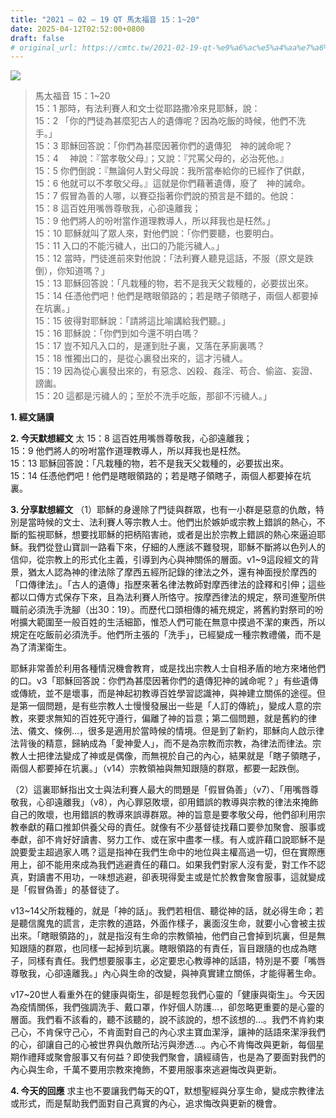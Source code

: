```yaml
---
title: "2021 – 02 – 19 QT 馬太福音 15：1~20"
date: 2025-04-12T02:52:00+0800
draft: false
# original_url: https://cmtc.tw/2021-02-19-qt-%e9%a6%ac%e5%a4%aa%e7%a6%8f%e9%9f%b3-15%ef%bc%9a120
---
```


![](/images/qt.jpg)
> 馬太福音 15：1\~20  
> 15：1 那時，有法利賽人和文士從耶路撒冷來見耶穌，說：  
> 15：2 「你的門徒為甚麼犯古人的遺傳呢？因為吃飯的時候，他們不洗手。」  
> 15：3 耶穌回答說：「你們為甚麼因著你們的遺傳犯　神的誡命呢？  
> 15：4 　神說：『當孝敬父母』；又說：『咒罵父母的，必治死他。』  
> 15：5 你們倒說：『無論何人對父母說：我所當奉給你的已經作了供獻，  
> 15：6 他就可以不孝敬父母。』這就是你們藉著遺傳，廢了　神的誡命。  
> 15：7 假冒為善的人哪，以賽亞指著你們說的預言是不錯的。他說：  
> 15：8 這百姓用嘴唇尊敬我，心卻遠離我；  
> 15：9 他們將人的吩咐當作道理教導人，所以拜我也是枉然。」  
> 15：10 耶穌就叫了眾人來，對他們說：「你們要聽，也要明白。  
> 15：11 入口的不能污穢人，出口的乃能污穢人。」  
> 15：12 當時，門徒進前來對他說：「法利賽人聽見這話，不服（原文是跌倒），你知道嗎？」  
> 15：13 耶穌回答說：「凡栽種的物，若不是我天父栽種的，必要拔出來。  
> 15：14 任憑他們吧！他們是瞎眼領路的；若是瞎子領瞎子，兩個人都要掉在坑裏。」  
> 15：15 彼得對耶穌說：「請將這比喻講給我們聽。」  
> 15：16 耶穌說：「你們到如今還不明白嗎？  
> 15：17 豈不知凡入口的，是運到肚子裏，又落在茅廁裏嗎？  
> 15：18 惟獨出口的，是從心裏發出來的，這才污穢人。  
> 15：19 因為從心裏發出來的，有惡念、凶殺、姦淫、苟合、偷盜、妄證、謗讟。  
> 15：20 這都是污穢人的；至於不洗手吃飯，那卻不污穢人。」

**1. 經文誦讀**

**2.  今天默想經文**
太 15：8 這百姓用嘴唇尊敬我，心卻遠離我；  
15：9 他們將人的吩咐當作道理教導人，所以拜我也是枉然。  
15：13 耶穌回答說：「凡栽種的物，若不是我天父栽種的，必要拔出來。  
15：14 任憑他們吧！他們是瞎眼領路的；若是瞎子領瞎子，兩個人都要掉在坑裏。

**3. 分享默想經文**
（1）耶穌的身邊除了門徒與群眾，也有一小群是惡意的仇敵，特別是當時候的文士、法利賽人等宗教人士。他們出於嫉妒或宗教上錯誤的熱心，不斷的監視耶穌，想要找耶穌的把柄陷害祂，或者是出於宗教上錯誤的熱心來逼迫耶穌。我們從登山寶訓一路看下來，仔細的人應該不難發現，耶穌不斷將以色列人的信仰，從宗教上的形式化主義，引導到內心與神關係的層面。v1\~9這段經文的背景，猶太人認為神的律法除了摩西五經所記錄的律法之外，還有神面授於摩西的「口傳律法」。「古人的遺傳」指歷來著名律法教師對摩西律法的詮釋和引伸；這些都以口傳方式保存下來，且為法利賽人所恪守。按摩西律法的規定，祭司進聖所供職前必須洗手洗腳（出30：19）。而歷代口頭相傳的補充規定，將舊約對祭司的吩咐擴大範圍至一般百姓的生活細節，惟恐人們可能在無意中摸過不潔的東西，所以規定在吃飯前必須洗手。他們所主張的「洗手」，已經變成一種宗教禮儀，而不是為了清潔衛生。

耶穌非常善於利用各種情況機會教育，或是找出宗教人士自相矛盾的地方來堵他們的口。v3「耶穌回答說：你們為甚麼因著你們的遺傳犯神的誡命呢？」有些遺傳或傳統，並不是壞事，而是神起初教導百姓學習認識神，與神建立關係的途徑。但是第一個問題，是有些宗教人士慢慢發展出一些是「人訂的傳統」，變成人意的宗教，來要求無知的百姓死守遵行，偏離了神的旨意；第二個問題，就是舊約的律法、儀文、條例…，很多是適用於當時候的情境。但是到了新約，耶穌向人啟示律法背後的精意，歸納成為「愛神愛人」，而不是為宗教而宗教，為律法而律法。宗教人士把律法變成了神或是偶像，而無視於自己的內心，結果就是「瞎子領瞎子，兩個人都要掉在坑裏。」（v14）宗教領袖與無知跟隨的群眾，都要一起跌倒。

（2）這裏耶穌指出文士與法利賽人最大的問題是「假冒偽善」（v7）、「用嘴唇尊敬我，心卻遠離我」（v8），內心罪惡敗壞，卻用錯誤的教導與宗教的律法來掩飾自己的敗壞，也用錯誤的教導來誤導群眾。神的旨意是要孝敬父母，他們卻利用宗教奉獻的藉口推卸供養父母的責任。就像有不少基督徒找藉口要參加聚會、服事或奉獻，卻不肯好好讀書、努力工作、或在家中盡孝一樣。有人或許藉口說耶穌不是說要愛主超過家人嗎？這是指神在我們生命中的地位與主權高過一切，但在實際應用上，卻不能用來成為我們逃避責任的藉口。如果我們對家人沒有愛，對工作不認真，對讀書不用功，一味想逃避，卻表現得愛主或是忙於教會聚會服事，這就變成是「假冒偽善」的基督徒了。

v13\~14父所栽種的，就是「神的話」。我們若相信、聽從神的話，就必得生命；若是聽信魔鬼的謊言，走宗教的道路，外面作樣子，裏面沒生命，就要小心會被主拔出來。「瞎眼領路的」，就是指沒有生命的宗教領袖，他們自己會掉到坑裏，但是無知跟隨的群眾，也同樣一起掉到坑裏。瞎眼領路的有責任，盲目跟隨的也成為瞎子，同樣有責任。我們想要服事主，必定要忠心教導神的話語，特別是不要「嘴唇尊敬我，心卻遠離我。」內心與生命的改變，與神真實建立關係，才能得著生命。

v17\~20世人看重外在的健康與衛生，卻是輕忽我們心靈的「健康與衛生」。今天因為疫情關係，我們強調洗手、戴口罩，作好個人防護…，卻忽略更重要的是心靈的層面。我們看不該看的，聽不該聽的，說不該說的，想不該想的…。我們不肯約束己心，不肯保守己心，不肯面對自己的內心求主寶血潔淨，讓神的話語來潔淨我們的心，卻讓自己的心被世界與仇敵所玷污與滲透…。內心不肯悔改與更新，每個星期作禮拜或聚會服事又有何益？即使我們聚會，讀經禱告，也是為了要面對我們的內心與生命，千萬不要用宗教來掩飾，不要用服事來逃避悔改與更新。

**4. 今天的回應**
求主也不要讓我們每天的QT，默想聖經與分享生命，變成宗教律法或形式，而是幫助我們面對自己真實的內心，追求悔改與更新的機會。
